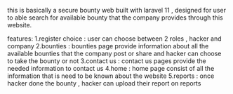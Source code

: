 this is basically a secure bounty web built with laravel 11 , designed for user to able search for available bounty that the company provides through this website.

features:
1.register choice : user can choose between 2 roles , hacker and company
2.bounties : bounties page provide information about all the available bounties that the company post or share and hacker can choose to take the bounty or not
3.contact us : contact us pages provide the needed information to contact us
4.home : home page consist of all the information that is need to be known about the website
5.reports : once hacker done the bounty , hacker can upload their report on reports

